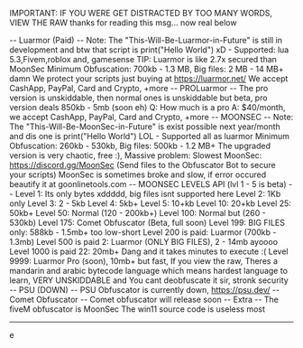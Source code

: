 IMPORTANT: IF YOU WERE GET DISTRACTED BY TOO MANY WORDS, VIEW THE RAW thanks for reading this msg... now real below


-- Luarmor (Paid) --
Note: The "This-Will-Be-Luarmor-in-Future" is still in development and btw that script is print("Hello World") xD - Supported: lua 5.3,Fivem,roblox and, gamesense
TIP: Luarmor is like 2.7x secured than MoonSec
Minimum Obfuscation: 700kb - 1.3 MB, Big files: 2 MB - 14 MB+ damn
We protect your scripts just buying at https://luarmor.net/
We accept CashApp, PayPal, Card and Crypto, +more
-- PROLuarmor --
The pro version is unskiddable, then normal ones is unskiddable but beta, pro version deals 850kb - 5mb (soon eh)
Q: How much is a pro
A: $40/month, we accept CashApp, PayPal, Card and Crypto, +more
-- MOONSEC --
Note: The "This-Will-Be-MoonSec-in-Future" is exist possible next year/month and dis one is print("Hello World") LOL - Supported all as luarmor
Minimum Obfuscation: 260kb - 530kb, Big files: 500kb - 1.2 MB+
The upgraded version is very chaotic, free :), Massive problem: Slowest
MoonSec: https://discord.gg/MoonSec (Send files to the Obfuscator Bot to secure your scripts)
MoonSec is sometimes broke and slow, if error occured beautify it at goonlinetools.com
-- MOONSEC LEVELS API (lvl 1 - 5 is beta) --
Level 1: Its only bytes xddddd, big files isnt supported here
Level 2: 1Kb only
Level 3: 2 - 5kb
Level 4: 5kb+
Level 5: 10+kb
Level 10: 20+kb
Level 25: 50kb+
Level 50: Normal (120 - 200kb+)
Level 100: Normal but (260 - 530kb)
Level 175: Comet Obfuscator (Beta, full soon)
Level 199: BIG FILES only: 588kb - 1.5mb+ too low-short
Level 200 is paid: Luarmor (700kb - 1.3mb)
Level 500 is paid 2: Luarmor (ONLY BIG FILES), 2 - 14mb ayoooo
Level 1000 is paid 22: 20mb+ Dang and it takes minutes to execute :(
Level 9999: Luarmor Pro (soon), 10mb+ but fast, If you view the raw, Theres a mandarin and arabic bytecode language which means hardest language to learn, VERY UNSKIDDABLE and You cant deobfuscate it sir, stronk security
-- PSU (DOWN) --
PSU Obfuscator is currently down, https://psu.dev/
-- Comet Obfuscator --
Comet obfuscator will release soon
-- Extra --
The fiveM obfuscator is MoonSec
The win11 source code is useless most
-- --



e

